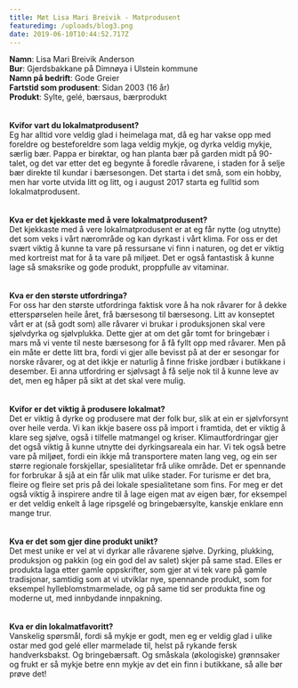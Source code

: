 ```yaml
---
title: Møt Lisa Mari Breivik - Matprodusent
featuredimg: /uploads/blog3.png
date: 2019-06-10T10:44:52.717Z
---
```

**Namn**: Lisa Mari Breivik Anderson\
**Bur**: Gjerdsbakkane på Dimnøya i Ulstein kommune\
**Namn på bedrift**: Gode Greier\
**Fartstid som produsent**: Sidan 2003 (16 år)\
**Produkt**: Sylte, gelé, bærsaus, bærprodukt\
\
\
**Kvifor vart du lokalmatprodusent?**\
Eg har alltid vore veldig glad i heimelaga mat, då eg har vakse opp med foreldre og besteforeldre som laga veldig mykje, og dyrka veldig mykje, særlig bær. Pappa er birøktar, og han planta bær på garden midt på 90-talet, og det var etter det eg begynte å foredle råvarene, i staden for å selje bær direkte til kundar i bærsesongen. Det starta i det små, som ein hobby, men har vorte utvida litt og litt, og i august 2017 starta eg fulltid som lokalmatprodusent. \
\
\
**Kva er det kjekkaste med å vere lokalmatprodusent?**\
Det kjekkaste med å vere lokalmatprodusent er at eg får nytte (og utnytte) det som veks i vårt nærområde og kan dyrkast i vårt klima. For oss er det svært viktig å kunne ta vare på ressursane vi finn i naturen, og det er viktig med kortreist mat for å ta vare på miljøet. Det er også fantastisk å kunne lage så smaksrike og gode produkt, proppfulle av vitaminar. \
\
\
**Kva er den største utfordringa?**\
For oss har den største utfordringa faktisk vore å ha nok råvarer for å dekke etterspørselen heile året, frå bærsesong til bærsesong. Litt av konseptet vårt er at (så godt som) alle råvarer vi brukar i produksjonen skal vere sjølvdyrka og sjølvplukka. Dette gjer at om det går tomt for bringebær i mars må vi vente til neste bærsesong for å få fyllt opp med råvarer. Men på ein måte er dette litt bra, fordi vi gjer alle bevisst på at der er sesongar for norske råvarer, og at det ikkje er naturlig å finne friske jordbær i butikkane i desember. Ei anna utfordring er sjølvsagt å få selje nok til å kunne leve av det, men eg håper på sikt at det skal vere mulig.\
\
\
**Kvifor er det viktig å produsere lokalmat?**\
Det er viktig å dyrke og produsere mat der folk bur, slik at ein er sjølvforsynt over heile verda. Vi kan ikkje basere oss på import i framtida, det er viktig å klare seg sjølve, også i tilfelle matmangel og kriser. Klimautfordringar gjer det også viktig å kunne utnytte dei dyrkingsareala ein har. Vi tek også betre vare på miljøet, fordi ein ikkje må transportere maten lang veg, og ein ser større regionale forskjellar, spesialitetar frå ulike område. Det er spennande for forbrukar å sjå at ein får ulik mat ulike stader. For turisme er det bra, fleire og fleire set pris på dei lokale spesialitetane som fins. For meg er det også viktig å inspirere andre til å lage eigen mat av eigen bær, for eksempel er det veldig enkelt å lage ripsgelé og bringebærsylte, kanskje enklare enn mange trur.\
\
\
**Kva er det som gjer dine produkt unikt?**\
Det mest unike er vel at vi dyrkar alle råvarene sjølve. Dyrking, plukking, produksjon og pakkin (og ein god del av salet) skjer på same stad. Elles er produkta laga etter gamle oppskrifter, som gjer at vi tek vare på gamle tradisjonar, samtidig som at vi utviklar nye, spennande produkt, som for eksempel hylleblomstmarmelade, og på same tid ser produkta fine og moderne ut, med innbydande innpakning. \
\
\
**Kva er din lokalmatfavoritt?**\
Vanskelig spørsmål, fordi så mykje er godt, men eg er veldig glad i ulike ostar med god gelé eller marmelade til, helst på rykande fersk handverksbakst. Og bringebærsaft. Og småskala (økologiske) grønnsaker og frukt er så mykje betre enn mykje av det ein finn i butikkane, så alle bør prøve det!
